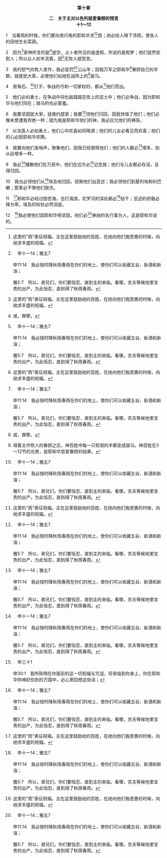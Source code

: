 <p style="text-align:center;font-weight:bold;">第十章</p>

<p style="text-align:center;font-weight:bold;">二　关于主对以色列慈爱眷顾的预言<br>十1～12</p>

1　当春雨的时候，你们要向发闪电的耶和华求[^1][^a]雨；祂必给人降下沛雨，使各人的田地生长菜蔬。

[^1]:这里的“雨”表征祝福。主在这里鼓励祂的百姓，在祂向他们施恩惠的时候，向祂求丰盛的祝福。

[^a]:　申十一14；雅五7<br><br>申11:14　我必按时降秋雨春雨在你们的地上，使你们可以收藏五谷、新酒和新油；<br><br>雅5:7　所以，弟兄们，你们要恒忍，直到主的来临。看哪，农夫等候地里宝贵的出产，为此恒忍，直到得了秋雨春雨。

2　因为[^1]家神所言的是[^2]虚空，占卜者所见的是虚假，所说的是假梦；他们徒然安慰人；所以众人如羊流离，因[^a]无牧人就受苦。

[^1]:放在家里的像或假神。

[^2]:或，罪孽。

[^a]:　王上二二17；结三四5；太九36<br><br>王上22:17　米该雅说，我看见以色列众民散在山上，如同没有牧人的羊群一般。耶和华说，这些人没有主人，他们可以平平安安地各归各家去。<br><br>结34:5　因无牧人，羊就分散；既分散，便作了田野一切走兽的食物。<br><br>太9:36　祂看见群众，就对他们动了慈心，因为他们困苦流离，如同羊没有牧人一样。

3　我的怒气向牧人发作，我必惩罚[^1][^a]公山羊；因我万军之耶和华[^2]眷顾自己的羊群，就是犹大家，必使他们如祂在战阵上的[^3]骏马。

[^1]:公山羊就是不正确的牧人。正确的牧人乃是申言者，就是正确为神说话的人。

[^2]:耶和华眷顾祂的百姓，就是祂在那人耶稣里临到他们(太一23)，作祂羊群的真牧人(太二6，九36，约十2～4，11，14)。

[^3]:得着主作牧人的眷顾之后，神百姓中每一只软弱的羊都变成骏马。神百姓在3～12节的光景，是耶和华慈爱眷顾的结果。

[^a]:　结三四17；太二五33<br><br>结34:17　我的羊群哪，论到你们，主耶和华如此说，我必在羊与羊中间、公绵羊与公山羊中间施行判断。<br><br>太25:33　绵羊安置在祂右边，山羊在左边。

4　房角石、[^a]钉子、争战的弓和一切掌权的，都从[^1]他们而出。

[^1]:指3节的犹大。

[^a]:　赛二二23<br><br>赛22:23　我必将他像钉子钉在坚固处，他必成为他父家荣耀的宝座。

5　他们必如勇士，在争战中将仇敌践踏在街上的泥土中；他们必争战，因为耶和华与他们同在；骑马的也必蒙羞。

6　我要坚固犹大家，拯救约瑟家；我要[^a]领他们归回，因我怜恤了他们；他们必像未曾遭我弃绝一样；因为我是耶和华他们的神，我必应允他们的祷告。

[^a]:　耶三18；结三七21；三九25<br><br>耶3:18　当那些日子，犹大家要和以色列家同行，从北方之地，一同来到我赐给他们列祖为业之地。<br><br>结37:21　要对他们说，主耶和华如此说，我要将以色列人从他们所到的列国中收取，又从四围聚集他们，领他们进入自己的地。<br><br>结39:25　因此，主耶和华如此说，现在我要使雅各被掳的人归回，要怜悯以色列全家，又为我的圣名发妒忌。

7　以法莲人必如勇士，他们心中欢喜如同喝酒；他们的儿女必看见而欢喜；他们的心必因耶和华欢腾。

8　我要向他们发哨声，聚集他们，因我已经救赎他们；他们的人数必[^a]增多，如从前增多一样。

[^a]:　赛四九19；结三六37<br><br>赛49:19　至于你荒废凄凉之处，并你被毁坏之地，现今众民居住必显为太窄；吞灭你的必离你遥远。<br><br>结36:37　主耶和华如此说，我要加增以色列家的人数，多如羊群；他们必为这事向我求问，我要给他们成就。

9　我必[^a]播散他们在万民中，他们在远方必[^b]记念我；他们与儿女都必存活，且得归回。

[^a]:　何二23<br><br>何2:23　我必将她播种在这地归我，我必怜恤罗路哈玛；我必对罗阿米说，你是我的民；他们必说，你是我的神。

[^b]:　申三十1<br><br>申30:1　我所陈明在你面前的这一切祝福与咒诅，将来临到你身上，你在耶和华你神赶你到的万国中，必心里回想这些话；

10　我也必领他们从[^a]埃及地归回，招聚他们出亚述；我必领他们到基列地和利巴嫩；那里必不够他们居住。

[^a]:　赛十一11；16；何十一11<br><br>赛11:11　当那日，主必再次伸手得回自己百姓中所余剩的，就是在亚述、埃及、巴忒罗、古实、以拦、示拿、哈马并众海岛所剩下的。<br><br>赛11:16　必有一条大道，让主余剩的百姓从亚述归回，如当日有大道让以色列从埃及地上来一样。<br><br>何11:11　他们必如雀鸟从埃及战兢而来，又如鸽子从亚述地来到。我必使他们住自己的房屋，这是耶和华说的。

11　[^1]耶和华必经过困苦海，击打海浪，尼罗河的深处都必[^a]枯干；亚述的骄傲必降为卑，埃及的权杖必然消逝。

[^1]:直译，祂。

[^a]:　赛十一15～16<br><br>赛11:15　耶和华必使埃及海湾枯干；用祂暴热的风抡手，击打大河，使其分为七条溪流，令人过去不至湿脚。<br><br>赛11:16　必有一条大道，让主余剩的百姓从亚述归回，如当日有大道让以色列从埃及地上来一样。

12　[^1]我必使他们因耶和华得坚固，他们必[^a]奉祂的名行事为人，这是耶和华说的。

[^1]:这里的“我”是指耶和华，指明耶和华要使祂的子民因祂自己得坚固。然后他们就要奉祂的名行事为人。奉神的名，意即在神的名里，也就是在祂的人位里，祂的人位乃是祂名的实际(太二八19与注6)。在神的名里，就是借着在神的名里生活、行事并为人，而在日常行动上与神是一(参西三17)。

[^a]:　弥四5<br><br>弥4:5　万民各奉自己神的名而行；我们却奉耶和华我们神的名而行，直到永永远远。


